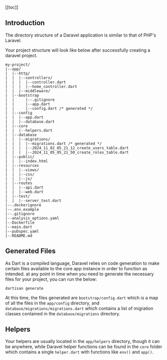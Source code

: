 [[toc]]

## Introduction

The directory structure of a Daravel application is similar to that of PHP's Laravel.

Your project structure will look like below after successfully creating a daravel project.

```plaintext:no-line-numbers
my-project/
|--app/
|  |--http/
|  |  |--controllers/
|  |  |  |--controller.dart
|  |  |  |--home_controller.dart
|  |  |--middleware/
|  |--bootstrap
|  |     |--.gitignore
|  |     |--app.dart
|  |     |--config.dart /* generated */
|  |--config
|  |  |--app.dart
|  |  |--database.dart
|  |--core
|  |  |--helpers.dart
|  |--database
|  |  |--migrations/
|  |  |  |--migrations.dart /* generated */
|  |  |  |--2024_11_02_05_21_12_create_users_table.dart
|  |  |  |--2024_11_05_05_21_50_create_roles_table.dart
|  |--public/
|  |  |--index.html
|  |--resources
|  |  |--views/
|  |  |--css/
|  |  |--js/
|  |--routes
|  |  |--api.dart
|  |  |--web.dart
|  |--test/
|  |  |--server_test.dart
|--.dockerignore
|--.env.example
|--.gitignore
|--analysis_options.yaml
|--Dockerfile
|--main.dart
|--pubspec.yaml
|--README.md
```

## Generated Files

As Dart is a compiled language, Daravel relies on code generation to make certain files available to the core app instance in order to function as intended. at any point in time when you need to generate the necessary files for your project, you can run the below:

```bash:no-line-numbers
dartisan generate
```

At this time, the files generated are `bootstrap/config.dart` which is a map of all the files in the `app/config` directory, and `database/migrations/migrations.dart` which contains a list of migration classes contained in the `database/migrations` directory.

## Helpers

Your helpers are usually located in the `app/helpers` directory, though it can be anywhere, while Daravel helper functions can be found in the `core` folder which contains a single `helper.dart` with functions like `env()` and `app()`.
